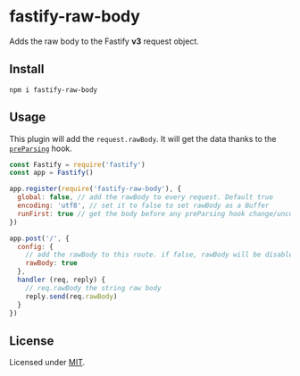 # fastify-raw-body

Adds the raw body to the Fastify **v3** request object.

## Install

```
npm i fastify-raw-body
```

## Usage

This plugin will add the `request.rawBody`. It will get the data thanks to the [`preParsing`](https://github.com/fastify/fastify/blob/master/docs/Hooks.md#preparsing) hook.

```js
const Fastify = require('fastify')
const app = Fastify()

app.register(require('fastify-raw-body'), { 
  global: false, // add the rawBody to every request. Default true
  encoding: 'utf8', // set it to false to set rawBody as a Buffer
  runFirst: true // get the body before any preParsing hook change/uncompress it. Default false
})

app.post('/', {
  config: {
    // add the rawBody to this route. if false, rawBody will be disabled when global is true
    rawBody: true
  },
  handler (req, reply) {
    // req.rawBody the string raw body
    reply.send(req.rawBody)
  }
})
```

## License

Licensed under [MIT](./LICENSE).
